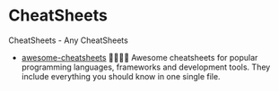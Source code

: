 # CheatSheets
CheatSheets - Any CheatSheets

- [awesome-cheatsheets](https://github.com/LeCoupa/awesome-cheatsheets) 👩‍💻👨‍💻 Awesome cheatsheets for popular programming languages, frameworks and development tools. They include everything you should know in one single file.


